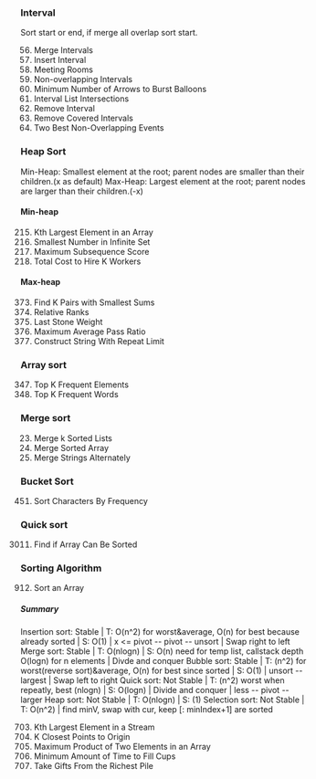### Interval
Sort start or end, if merge all overlap sort start.
   
56. Merge Intervals
57. Insert Interval
252. Meeting Rooms
435. Non-overlapping Intervals
452. Minimum Number of Arrows to Burst Balloons
986. Interval List Intersections
1272. Remove Interval
1288. Remove Covered Intervals
2054. Two Best Non-Overlapping Events


### Heap Sort
Min-Heap: Smallest element at the root; parent nodes are smaller than their children.(x as default)
Max-Heap: Largest element at the root; parent nodes are larger than their children.(-x)
#### Min-heap
215. Kth Largest Element in an Array
2336. Smallest Number in Infinite Set
2542. Maximum Subsequence Score
2462. Total Cost to Hire K Workers
#### Max-heap
373. Find K Pairs with Smallest Sums
506. Relative Ranks
1046. Last Stone Weight
1792. Maximum Average Pass Ratio
2182. Construct String With Repeat Limit


### Array sort
347. Top K Frequent Elements
692. Top K Frequent Words


### Merge sort
23. Merge k Sorted Lists
88. Merge Sorted Array
1768. Merge Strings Alternately


### Bucket Sort 
451. Sort Characters By Frequency


### Quick sort
3011. Find if Array Can Be Sorted


### Sorting Algorithm
912. Sort an Array
##### Summary
Insertion sort: Stable | T: O(n^2) for worst&average, O(n) for best because already sorted | S: O(1) | x <= pivot -- pivot -- unsort | Swap right to left
Merge sort: Stable | T: O(nlogn) | S: O(n) need for temp list, callstack depth O(logn) for n elements | Divde and conquer
Bubble sort: Stable | T: (n^2) for worst(reverse sort)&average, O(n) for best since sorted | S: O(1) | unsort -- largest | Swap left to right
Quick sort: Not Stable | T: (n^2) worst when repeatly, best (nlogn) | S: O(logn) | Divide and conquer | less -- pivot -- larger
Heap sort: Not Stable | T: O(nlogn) | S: (1)
Selection sort: Not Stable | T: O(n^2) | find minV, swap with cur, keep [: minIndex+1] are sorted










703. Kth Largest Element in a Stream
973. K Closest Points to Origin
1464. Maximum Product of Two Elements in an Array
2335. Minimum Amount of Time to Fill Cups
2558. Take Gifts From the Richest Pile

